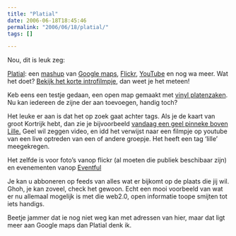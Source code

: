 ```yaml
---
title: "Platial"
date: 2006-06-18T18:45:46
permalink: "2006/06/18/platial/"
tags: []

---
```

Nou, dit is leuk zeg:

[Platial](http://platial.com/splash "http://platial.com/splash"): een [mashup](http://www.programmableweb.com/faq#Q1 "http://www.programmableweb.com/faq#Q1") van [Google maps](http://maps.google.com/ "http://maps.google.com/"), [Flickr](http://www.flickr.com/ "http://www.flickr.com/"), [YouTube](http://www.youtube.com/ "http://www.youtube.com/") en nog wa meer. Wat het doet? [Bekijk het korte introfilmpje](http://www.youtube.com/watch?v=B1sGwWx4KhY "http://www.youtube.com/watch?v=B1sGwWx4KhY"), dan weet je het meteen!

Keb eens een testje gedaan, een open map gemaakt met [vinyl platenzaken](http://platial.com/simonv/map/6912?title=Vinyl_platenzaken "http://platial.com/simonv/map/6912?title=Vinyl_platenzaken"). Nu kan iedereen de zijne der aan toevoegen, handig toch?

Het leuke er aan is dat het op zoek gaat achter tags. Als je de kaart van groot Kortrijk hebt, dan zie je bijvoorbeeld [vandaag een geel pinneke boven Lille.](http://platial.com/today?location=Kortrijk "http://platial.com/today?location=Kortrijk") Geel wil zeggen video, en idd het verwijst naar een filmpje op youtube van een live optreden van een of andere groepje. Het heeft een tag ‘lille’ meegekregen.

Het zelfde is voor foto’s vanop flickr (al moeten die publiek beschibaar zijn) en evenementen vanop [Eventful](http://eventful.com/ "http://eventful.com/")

Je kan u abboneren op feeds van alles wat er bijkomt op de plaats die jij wil. Ghoh, je kan zoveel, check het gewoon. Echt een mooi voorbeeld van wat er nu allemaal mogelijk is met die web2.0, open informatie toope smijten tot iets handigs.

Beetje jammer dat ie nog niet weg kan met adressen van hier, maar dat ligt meer aan Google maps dan Platial denk ik.
